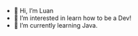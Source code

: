 - 👋 Hi, I’m Luan
- 👀 I’m interested in learn how to be a Dev!
- 🌱 I’m currently learning Java.

<!---
dLuanS/dLuanS is a ✨ special ✨ repository because its `README.md` (this file) appears on your GitHub profile.
You can click the Preview link to take a look at your changes.
--->
